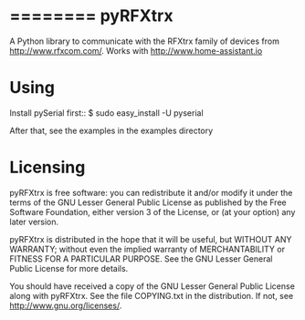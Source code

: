 ========
pyRFXtrx
========

A Python library to communicate with the RFXtrx family of devices
from http://www.rfxcom.com/. Works with http://www.home-assistant.io


Using
=====

Install pySerial first::
	$ sudo easy_install -U pyserial


After that, see the examples in the examples directory



Licensing
=========

pyRFXtrx is free software: you can redistribute it and/or modify it
under the terms of the GNU Lesser General Public License as published
by the Free Software Foundation, either version 3 of the License, or
(at your option) any later version.

pyRFXtrx is distributed in the hope that it will be useful,
but WITHOUT ANY WARRANTY; without even the implied warranty of
MERCHANTABILITY or FITNESS FOR A PARTICULAR PURPOSE.  See the
GNU Lesser General Public License for more details.

You should have received a copy of the GNU Lesser General Public License
along with pyRFXtrx.  See the file COPYING.txt in the distribution.
If not, see <http://www.gnu.org/licenses/>.
